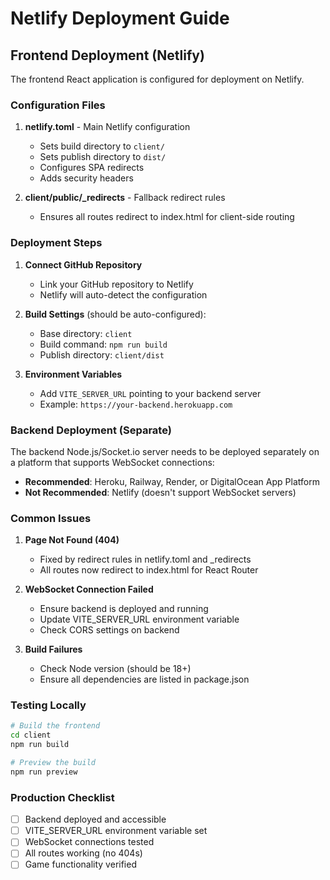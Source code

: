 # Netlify Deployment Guide

## Frontend Deployment (Netlify)

The frontend React application is configured for deployment on Netlify.

### Configuration Files

1. **netlify.toml** - Main Netlify configuration
   - Sets build directory to `client/`
   - Sets publish directory to `dist/`
   - Configures SPA redirects
   - Adds security headers

2. **client/public/_redirects** - Fallback redirect rules
   - Ensures all routes redirect to index.html for client-side routing

### Deployment Steps

1. **Connect GitHub Repository**
   - Link your GitHub repository to Netlify
   - Netlify will auto-detect the configuration

2. **Build Settings** (should be auto-configured):
   - Base directory: `client`
   - Build command: `npm run build`
   - Publish directory: `client/dist`

3. **Environment Variables**
   - Add `VITE_SERVER_URL` pointing to your backend server
   - Example: `https://your-backend.herokuapp.com`

### Backend Deployment (Separate)

The backend Node.js/Socket.io server needs to be deployed separately on a platform that supports WebSocket connections:

- **Recommended**: Heroku, Railway, Render, or DigitalOcean App Platform
- **Not Recommended**: Netlify (doesn't support WebSocket servers)

### Common Issues

1. **Page Not Found (404)**
   - Fixed by redirect rules in netlify.toml and _redirects
   - All routes now redirect to index.html for React Router

2. **WebSocket Connection Failed**
   - Ensure backend is deployed and running
   - Update VITE_SERVER_URL environment variable
   - Check CORS settings on backend

3. **Build Failures**
   - Check Node version (should be 18+)
   - Ensure all dependencies are listed in package.json

### Testing Locally

```bash
# Build the frontend
cd client
npm run build

# Preview the build
npm run preview
```

### Production Checklist

- [ ] Backend deployed and accessible
- [ ] VITE_SERVER_URL environment variable set
- [ ] WebSocket connections tested
- [ ] All routes working (no 404s)
- [ ] Game functionality verified